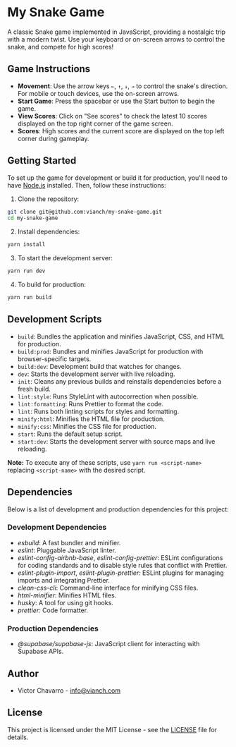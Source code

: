 # My Snake Game

A classic Snake game implemented in JavaScript, providing a nostalgic trip with a modern twist. Use your keyboard or on-screen arrows to control the snake, and compete for high scores!

## Game Instructions

- **Movement**: Use the arrow keys `←`, `↑`, `↓`, `→` to control the snake's direction. For mobile or touch devices, use the on-screen arrows.
- **Start Game**: Press the spacebar or use the Start button to begin the game.
- **View Scores**: Click on "See scores" to check the latest 10 scores displayed on the top right corner of the game screen.
- **Scores**: High scores and the current score are displayed on the top left corner during gameplay.

## Getting Started

To set up the game for development or build it for production, you'll need to have [Node.js](https://nodejs.org/en/) installed. Then, follow these instructions:

1. Clone the repository:

```bash
git clone git@github.com:vianch/my-snake-game.git
cd my-snake-game
```

2. Install dependencies:

```bash
yarn install
```

3. To start the development server:

```bash
yarn run dev
```

4. To build for production:

```bash
yarn run build
```

## Development Scripts

- `build`: Bundles the application and minifies JavaScript, CSS, and HTML for production.
- `build:prod`: Bundles and minifies JavaScript for production with browser-specific targets.
- `build:dev`: Development build that watches for changes.
- `dev`: Starts the development server with live reloading.
- `init`: Cleans any previous builds and reinstalls dependencies before a fresh build.
- `lint:style`: Runs StyleLint with autocorrection when possible.
- `lint:formatting`: Runs Prettier to format the code.
- `lint`: Runs both linting scripts for styles and formatting.
- `minify:html`: Minifies the HTML file for production.
- `minify:css`: Minifies the CSS file for production.
- `start`: Runs the default setup script.
- `start:dev`: Starts the development server with source maps and live reloading.

**Note:** To execute any of these scripts, use `yarn run <script-name>` replacing `<script-name>` with the desired script.

## Dependencies

Below is a list of development and production dependencies for this project:

### Development Dependencies

- *esbuild*: A fast bundler and minifier.
- *eslint*: Pluggable JavaScript linter.
- *eslint-config-airbnb-base*, *eslint-config-prettier*: ESLint configurations for coding standards and to disable style rules that conflict with Prettier.
- *eslint-plugin-import*, *eslint-plugin-prettier*: ESLint plugins for managing imports and integrating Prettier.
- *clean-css-cli*: Command-line interface for minifying CSS files.
- *html-minifier*: Minifies HTML files.
- *husky*: A tool for using git hooks.
- *prettier*: Code formatter.
  
### Production Dependencies

- *@supabase/supabase-js*: JavaScript client for interacting with Supabase APIs.

## Author

- Victor Chavarro - <info@vianch.com>

## License

This project is licensed under the MIT License - see the [LICENSE](LICENSE) file for details.

